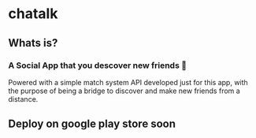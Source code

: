 # chatalk

## Whats is?
### A Social App that you descover new friends 📱
Powered with a simple match system API developed just for this app, with the purpose of being a bridge to discover and make new friends from a distance.

## Deploy on google play store soon
